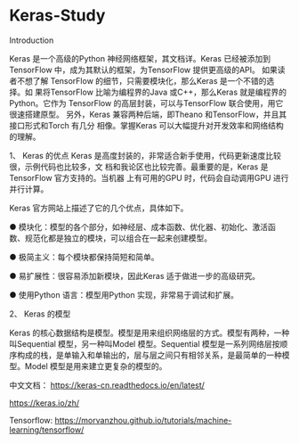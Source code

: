 # Keras-Study

Introduction


Keras 是一个高级的Python 神经网络框架，其文档详。Keras 已经被添加到TensorFlow 中，成为其默认的框架，为TensorFlow 提供更高级的API。 如果读者不想了解
TensorFlow 的细节，只需要模块化，那么Keras 是一个不错的选择。如 果将TensorFlow 比喻为编程界的Java 或C++，那么Keras 就是编程界的Python。它作为 
TensorFlow 的高层封装，可以与TensorFlow 联合使用，用它很速搭建原型。 另外，Keras 兼容两种后端，即Theano 和TensorFlow，并且其接口形式和Torch 有几分
相像。掌握Keras 可以大幅提升对开发效率和网络结构的理解。 

1、 Keras 的优点 
Keras 是高度封装的，非常适合新手使用，代码更新速度比较很，示例代码也比较多，文 档和我论区也比较完善。最重要的是，Keras 是TensorFlow 官方支持的。当机器
上有可用的GPU 时，代码会自动调用GPU 进行并行计算。 

Keras 官方网站上描述了它的几个优点，具体如下。 

● 模块化：模型的各个部分，如神经层、成本函数、优化器、初始化、激活函数、规范化都是独立的模块，可以组合在一起来创建模型。 

● 极简主义：每个模块都保持简短和简单。 

● 易扩展性：很容易添加新模块，因此Keras 适于做进一步的高级研究。 

● 使用Python 语言：模型用Python 实现，非常易于调试和扩展。 

2、 Keras 的模型 

Keras 的核心数据结构是模型。模型是用来组织网络层的方式。模型有两种，一种叫Sequential 模型，另一种叫Model 模型。Sequential 模型是一系列网络层按顺序构成的栈，是单输入和单输出的，层与层之间只有相邻关系，是最简单的一种模型。Model 模型是用来建立更复杂的模型的。

中文文档：  https://keras-cn.readthedocs.io/en/latest/

https://keras.io/zh/
           
Tensorflow:  https://morvanzhou.github.io/tutorials/machine-learning/tensorflow/
